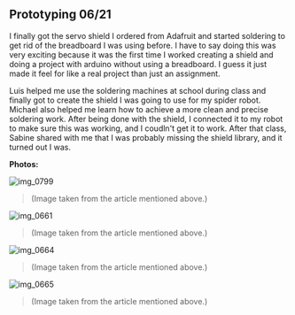 ## Prototyping 06/21

I finally got the servo shield I ordered from Adafruit and started soldering to get rid of the breadboard I was using before. I have to say doing this was very exciting because it was the first time I worked creating a shield and doing a project with arduino without using a breadboard. I guess it just made it feel for like a real project than just an assignment.

Luis helped me use the soldering machines at school during class and finally got to create the shield I was going to use for my spider robot. Michael also helped me learn how to achieve a more clean and precise soldering work. After being done with the shield, I connected it to my robot to make sure this was working, and I coudln't get it to work. After that class, Sabine shared with me that I was probably missing the shield library, and it turned out I was.


**Photos:**

![img_0799](https://user-images.githubusercontent.com/28915361/27552636-fb3b4dae-5a5c-11e7-8796-521da732e20f.JPG)
> (Image taken from the article mentioned above.)

![img_0661](https://user-images.githubusercontent.com/28915361/27552581-c8f8db2c-5a5c-11e7-9b84-4218c5dd0d17.JPG)
> (Image taken from the article mentioned above.)

![img_0664](https://user-images.githubusercontent.com/28915361/27552592-d455f4dc-5a5c-11e7-8da7-b1962bcfa3b5.JPG)
> (Image taken from the article mentioned above.)

![img_0665](https://user-images.githubusercontent.com/28915361/27552589-d2c5f7d4-5a5c-11e7-9494-be45cfdcc045.JPG)
> (Image taken from the article mentioned above.)

